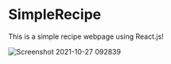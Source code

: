 # SimpleRecipe

This is a simple recipe webpage using React.js!

![Screenshot 2021-10-27 092839](https://user-images.githubusercontent.com/89986261/139008362-ec1ba37d-8fc1-4593-97f1-70ce29bca4e0.png)
